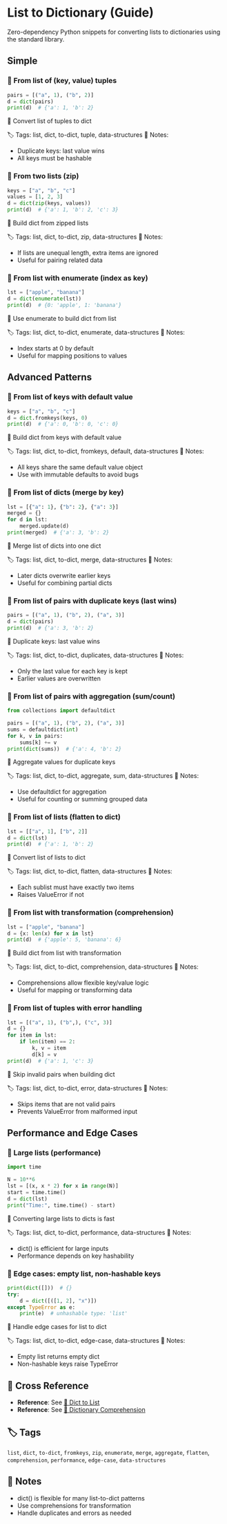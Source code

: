 # List to Dictionary (Guide)

Zero-dependency Python snippets for converting lists to dictionaries using the standard library.

## Simple

### 🧩 From list of (key, value) tuples

```python
pairs = [("a", 1), ("b", 2)]
d = dict(pairs)
print(d)  # {'a': 1, 'b': 2}
```

📂 Convert list of tuples to dict

🏷️ Tags: list, dict, to-dict, tuple, data-structures
📝 Notes:
- Duplicate keys: last value wins
- All keys must be hashable

### 🧩 From two lists (zip)

```python
keys = ["a", "b", "c"]
values = [1, 2, 3]
d = dict(zip(keys, values))
print(d)  # {'a': 1, 'b': 2, 'c': 3}
```

📂 Build dict from zipped lists

🏷️ Tags: list, dict, to-dict, zip, data-structures
📝 Notes:
- If lists are unequal length, extra items are ignored
- Useful for pairing related data

### 🧩 From list with enumerate (index as key)

```python
lst = ["apple", "banana"]
d = dict(enumerate(lst))
print(d)  # {0: 'apple', 1: 'banana'}
```

📂 Use enumerate to build dict from list

🏷️ Tags: list, dict, to-dict, enumerate, data-structures
📝 Notes:
- Index starts at 0 by default
- Useful for mapping positions to values

## Advanced Patterns

### 🧩 From list of keys with default value

```python
keys = ["a", "b", "c"]
d = dict.fromkeys(keys, 0)
print(d)  # {'a': 0, 'b': 0, 'c': 0}
```

📂 Build dict from keys with default value

🏷️ Tags: list, dict, to-dict, fromkeys, default, data-structures
📝 Notes:
- All keys share the same default value object
- Use with immutable defaults to avoid bugs

### 🧩 From list of dicts (merge by key)

```python
lst = [{"a": 1}, {"b": 2}, {"a": 3}]
merged = {}
for d in lst:
    merged.update(d)
print(merged)  # {'a': 3, 'b': 2}
```

📂 Merge list of dicts into one dict

🏷️ Tags: list, dict, to-dict, merge, data-structures
📝 Notes:
- Later dicts overwrite earlier keys
- Useful for combining partial dicts

### 🧩 From list of pairs with duplicate keys (last wins)

```python
pairs = [("a", 1), ("b", 2), ("a", 3)]
d = dict(pairs)
print(d)  # {'a': 3, 'b': 2}
```

📂 Duplicate keys: last value wins

🏷️ Tags: list, dict, to-dict, duplicates, data-structures
📝 Notes:
- Only the last value for each key is kept
- Earlier values are overwritten

### 🧩 From list of pairs with aggregation (sum/count)

```python
from collections import defaultdict

pairs = [("a", 1), ("b", 2), ("a", 3)]
sums = defaultdict(int)
for k, v in pairs:
    sums[k] += v
print(dict(sums))  # {'a': 4, 'b': 2}
```

📂 Aggregate values for duplicate keys

🏷️ Tags: list, dict, to-dict, aggregate, sum, data-structures
📝 Notes:
- Use defaultdict for aggregation
- Useful for counting or summing grouped data

### 🧩 From list of lists (flatten to dict)

```python
lst = [["a", 1], ["b", 2]]
d = dict(lst)
print(d)  # {'a': 1, 'b': 2}
```

📂 Convert list of lists to dict

🏷️ Tags: list, dict, to-dict, flatten, data-structures
📝 Notes:
- Each sublist must have exactly two items
- Raises ValueError if not

### 🧩 From list with transformation (comprehension)

```python
lst = ["apple", "banana"]
d = {x: len(x) for x in lst}
print(d)  # {'apple': 5, 'banana': 6}
```

📂 Build dict from list with transformation

🏷️ Tags: list, dict, to-dict, comprehension, data-structures
📝 Notes:
- Comprehensions allow flexible key/value logic
- Useful for mapping or transforming data

### 🧩 From list of tuples with error handling

```python
lst = [("a", 1), ("b",), ("c", 3)]
d = {}
for item in lst:
    if len(item) == 2:
        k, v = item
        d[k] = v
print(d)  # {'a': 1, 'c': 3}
```

📂 Skip invalid pairs when building dict

🏷️ Tags: list, dict, to-dict, error, data-structures
📝 Notes:
- Skips items that are not valid pairs
- Prevents ValueError from malformed input

## Performance and Edge Cases

### 🧩 Large lists (performance)

```python
import time

N = 10**6
lst = [(x, x * 2) for x in range(N)]
start = time.time()
d = dict(lst)
print("Time:", time.time() - start)
```

📂 Converting large lists to dicts is fast

🏷️ Tags: list, dict, to-dict, performance, data-structures
📝 Notes:
- dict() is efficient for large inputs
- Performance depends on key hashability

### 🧩 Edge cases: empty list, non-hashable keys

```python
print(dict([]))  # {}
try:
    d = dict([([1, 2], "x")])
except TypeError as e:
    print(e)  # unhashable type: 'list'
```

📂 Handle edge cases for list to dict

🏷️ Tags: list, dict, to-dict, edge-case, data-structures
📝 Notes:
- Empty list returns empty dict
- Non-hashable keys raise TypeError

## 🔗 Cross Reference

- **Reference**: See [📂 Dict to List](dict_to_list.md)
- **Reference**: See [📂 Dictionary Comprehension](dict_comprehension.md)

## 🏷️ Tags

`list`, `dict`, `to-dict`, `fromkeys`, `zip`, `enumerate`, `merge`, `aggregate`, `flatten`, `comprehension`, `performance`, `edge-case`, `data-structures`

## 📝 Notes
- dict() is flexible for many list-to-dict patterns
- Use comprehensions for transformation
- Handle duplicates and errors as needed
